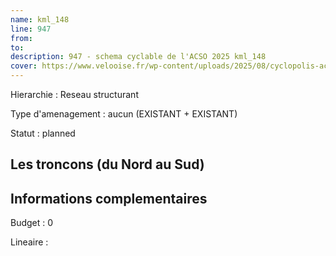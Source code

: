 ```yaml
---
name: kml_148 
line: 947
from: 
to:  
description: 947 - schema cyclable de l'ACSO 2025 kml_148 
cover: https://www.velooise.fr/wp-content/uploads/2025/08/cyclopolis-acso-947.jpg
---
```

Hierarchie : Reseau structurant

Type d'amenagement : aucun (EXISTANT + EXISTANT)

Statut : planned

## Les troncons (du Nord au Sud)

## Informations complementaires

Budget  : 0 

Lineaire :

